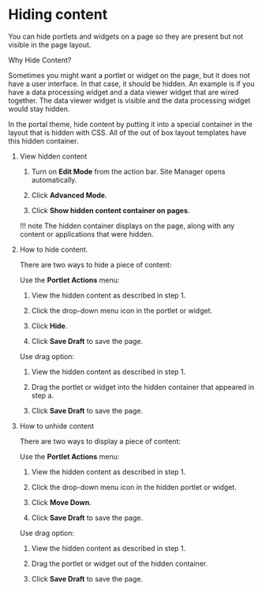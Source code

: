 # Hiding content

You can hide portlets and widgets on a page so they are present but not visible in the page layout.

Why Hide Content?

Sometimes you might want a portlet or widget on the page, but it does not have a user interface. In that case, it should be hidden. An example is if you have a data processing widget and a data viewer widget that are wired together. The data viewer widget is visible and the data processing widget would stay hidden.

In the portal theme, hide content by putting it into a special container in the layout that is hidden with CSS. All of the out of box layout templates have this hidden container.

1.  View hidden content

    1.  Turn on **Edit Mode** from the action bar. Site Manager opens automatically.

    2.  Click **Advanced Mode**.

    3.  Click **Show hidden content container on pages**.

    !!! note
        The hidden container displays on the page, along with any content or applications that were hidden.

2.  How to hide content.

    There are two ways to hide a piece of content:

    Use the **Portlet Actions** menu:

    1.  View the hidden content as described in step 1.

    2.  Click the drop-down menu icon in the portlet or widget.

    3.  Click **Hide**.

    4.  Click **Save Draft** to save the page.

    Use drag option:

    1.  View the hidden content as described in step 1.

    2.  Drag the portlet or widget into the hidden container that appeared in step a.

    3.  Click **Save Draft** to save the page.

3.  How to unhide content

    There are two ways to display a piece of content:

    Use the **Portlet Actions** menu:

    1.  View the hidden content as described in step 1.

    2.  Click the drop-down menu icon in the hidden portlet or widget.

    3.  Click **Move Down**.

    4.  Click **Save Draft** to save the page.

    Use drag option:

    1.  View the hidden content as described in step 1.

    2.  Drag the portlet or widget out of the hidden container.

    3.  Click **Save Draft** to save the page.



